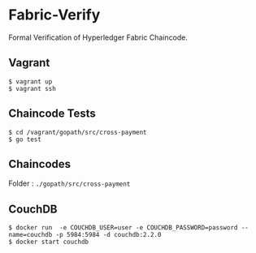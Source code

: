 # Fabric-Verify
Formal Verification of Hyperledger Fabric Chaincode. 

## Vagrant 
```
$ vagrant up
$ vagrant ssh
```
## Chaincode Tests
```
$ cd /vagrant/gopath/src/cross-payment
$ go test
```

## Chaincodes 

Folder : ```./gopath/src/cross-payment```

## CouchDB

```
$ docker run  -e COUCHDB_USER=user -e COUCHDB_PASSWORD=password --name=couchdb -p 5984:5984 -d couchdb:2.2.0
$ docker start couchdb
```
